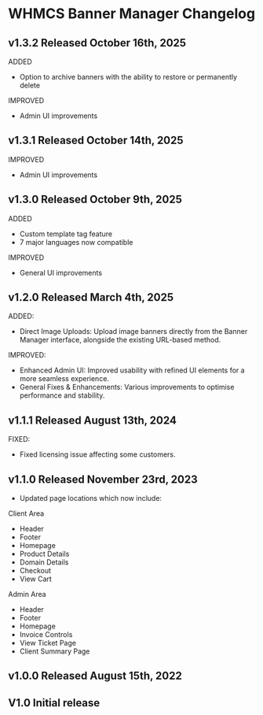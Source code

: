 # WHMCS Banner Manager Changelog

## v1.3.2 Released October 16th, 2025

ADDED
* Option to archive banners with the ability to restore or permanently delete

IMPROVED
* Admin UI improvements

## v1.3.1 Released October 14th, 2025

IMPROVED
* Admin UI improvements

## v1.3.0 Released October 9th, 2025

ADDED
* Custom template tag feature
* 7 major languages now compatible

IMPROVED
* General UI improvements
 
## v1.2.0 Released March 4th, 2025

ADDED:
* Direct Image Uploads: Upload image banners directly from the Banner Manager interface, alongside the existing URL-based method.

IMPROVED:
* Enhanced Admin UI: Improved usability with refined UI elements for a more seamless experience.
* General Fixes & Enhancements: Various improvements to optimise performance and stability.
 
## v1.1.1 Released August 13th, 2024

FIXED:
* Fixed licensing issue affecting some customers.
 
## v1.1.0 Released November 23rd, 2023

* Updated page locations which now include:

Client Area
* Header
* Footer
* Homepage
* Product Details
* Domain Details
* Checkout
* View Cart

Admin Area
* Header
* Footer
* Homepage
* Invoice Controls
* View Ticket Page
* Client Summary Page

## v1.0.0 Released August 15th, 2022

## V1.0 Initial release